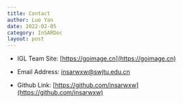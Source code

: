 ```yaml
---
title: Contact
author: Luo Yan
date: 2022-02-05
category: InSARDoc
layout: post
---
```


+ IGL Team Site: [https://goimage.cn](https://goimage.cn)

+ Email Address:  insarwxw@swjtu.edu.cn

+ Github Link: [https://github.com/insarwxw](https://github.com/insarwxw)
